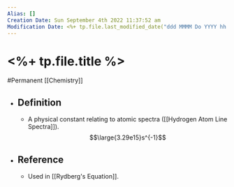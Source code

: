 ```yaml
---
Alias: []
Creation Date: Sun September 4th 2022 11:37:52 am 
Modification Date: <%+ tp.file.last_modified_date("ddd MMMM Do YYYY hh:mm:ss a") %>
---
```

# <%+ tp.file.title %>
#Permanent [[Chemistry]]

- ## Definition
	- A physical constant relating to atomic spectra ([[Hydrogen Atom Line Spectra]]).
	  $$\large{3.29e15}s^{-1}$$
- ## Reference
	- Used in [[Rydberg's Equation]].